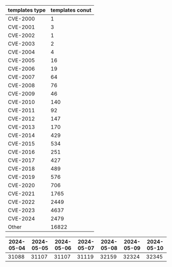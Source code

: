 | templates type | templates conut | 
| --- | --- | 
| CVE-2000 | 1 |
| CVE-2001 | 3 |
| CVE-2002 | 1 |
| CVE-2003 | 2 |
| CVE-2004 | 4 |
| CVE-2005 | 16 |
| CVE-2006 | 19 |
| CVE-2007 | 64 |
| CVE-2008 | 76 |
| CVE-2009 | 46 |
| CVE-2010 | 140 |
| CVE-2011 | 92 |
| CVE-2012 | 147 |
| CVE-2013 | 170 |
| CVE-2014 | 429 |
| CVE-2015 | 534 |
| CVE-2016 | 251 |
| CVE-2017 | 427 |
| CVE-2018 | 489 |
| CVE-2019 | 576 |
| CVE-2020 | 706 |
| CVE-2021 | 1765 |
| CVE-2022 | 2449 |
| CVE-2023 | 4637 |
| CVE-2024 | 2479 |
| Other | 16822 |


|2024-05-04 | 2024-05-05 | 2024-05-06 | 2024-05-07 | 2024-05-08 | 2024-05-09 | 2024-05-10|
|--- | ------ | ------ | ------ | ------ | ------ | ---|
|31088 | 31107 | 31107 | 31119 | 32159 | 32324 | 32345|
